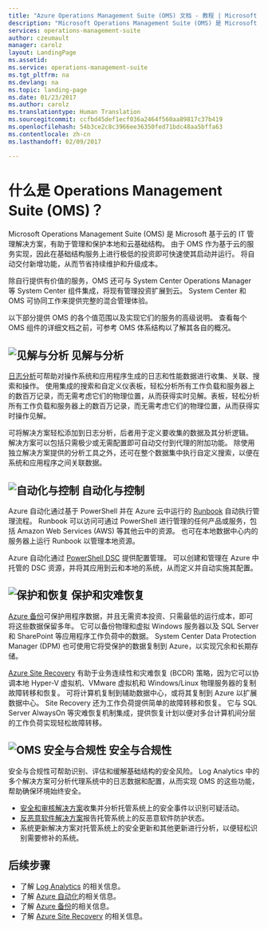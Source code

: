 ```yaml
---
title: "Azure Operations Management Suite (OMS) 文档 - 教程 | Microsoft 文档"
description: "Microsoft Operations Management Suite (OMS) 是 Microsoft 基于云的 IT 管理解决方案，有助于管理和保护本地和云基础结构。 本文标识了 OMS 中包括的不同服务并提供了指向其详细内容的链接。"
services: operations-management-suite
author: czeumault
manager: carolz
layout: LandingPage
ms.assetid: 
ms.service: operations-management-suite
ms.tgt_pltfrm: na
ms.devlang: na
ms.topic: landing-page
ms.date: 01/23/2017
ms.author: carolz
ms.translationtype: Human Translation
ms.sourcegitcommit: ccfbd45def1ecf036a2464f560aa89817c37b419
ms.openlocfilehash: 54b3ce2c8c3966ee36350fed71bdc48aa5bffa63
ms.contentlocale: zh-cn
ms.lasthandoff: 02/09/2017

---
```

# <a name="what-is-operations-management-suite-oms"></a>什么是 Operations Management Suite (OMS)？
Microsoft Operations Management Suite (OMS) 是 Microsoft 基于云的 IT 管理解决方案，有助于管理和保护本地和云基础结构。  由于 OMS 作为基于云的服务实现，因此在基础结构服务上进行极低的投资即可快速使其启动并运行。  将自动交付新增功能，从而节省持续维护和升级成本。

除自行提供有价值的服务，OMS 还可与 System Center Operations Manager 等 System Center 组件集成，将现有管理投资扩展到云。  System Center 和 OMS 可协同工作来提供完整的混合管理体验。

以下部分提供 OMS 的各个值范围以及实现它们的服务的高级说明。  查看每个 OMS 组件的详细文档之前，可参考 OMS 体系结构以了解其各自的概况。

## <a name="insight-and-analyticsmediaoperations-management-suite-overviewicon-insight-analyticspng-insight-and-analytics"></a>![见解与分析](media/operations-management-suite-overview/icon-insight-analytics.png) 见解与分析
[日志分析](http://azure.microsoft.com/documentation/services/log-analytics)可帮助对操作系统和应用程序生成的日志和性能数据进行收集、关联、搜索和操作。 使用集成的搜索和自定义仪表板，轻松分析所有工作负载和服务器上的数百万记录，而无需考虑它们的物理位置，从而获得实时见解。表板，轻松分析所有工作负载和服务器上的数百万记录，而无需考虑它们的物理位置，从而获得实时操作见解。

可将解决方案轻松添加到日志分析，后者用于定义要收集的数据及其分析逻辑。  解决方案可以包括只需极少或无需配置即可自动交付到代理的附加功能。  除使用独立解决方案提供的分析工具之外，还可在整个数据集中执行自定义搜索，以便在系统和应用程序之间关联数据。  

## <a name="automation--controlmediaoperations-management-suite-overviewicon-automation-controlpng-automation--control"></a>![自动化与控制](media/operations-management-suite-overview/icon-automation-control.png) 自动化与控制
Azure 自动化通过基于 PowerShell 并在 Azure 云中运行的 [Runbook](../automation/automation-runbook-types.md) 自动执行管理流程。  Runbook 可以访问可通过 PowerShell 进行管理的任何产品或服务，包括 Amazon Web Services (AWS) 等其他云中的资源。  也可在本地数据中心内的服务器上运行 Runbook 以管理本地资源。

Azure 自动化通过 [PowerShell DSC](../automation/automation-dsc-overview.md) 提供配置管理。  可以创建和管理在 Azure 中托管的 DSC 资源，并将其应用到云和本地的系统，从而定义并自动实施其配置。

## <a name="protection-and-recoverymediaoperations-management-suite-overviewicon-protection-recoverypng-protection-and-disaster-recovery"></a>![保护和恢复](media/operations-management-suite-overview/icon-protection-recovery.png) 保护和灾难恢复
[Azure 备份](http://azure.microsoft.com/documentation/services/backup)可保护用程序数据，并且无需资本投资、只需最低的运行成本，即可将这些数据保留多年。  它可以备份物理和虚拟 Windows 服务器以及 SQL Server 和 SharePoint 等应用程序工作负荷中的数据。  System Center Data Protection Manager (DPM) 也可使用它将受保护的数据复制到 Azure，以实现冗余和长期存储。

[Azure Site Recovery](http://azure.microsoft.com/documentation/services/site-recovery) 有助于业务连续性和灾难恢复 (BCDR) 策略，因为它可以协调本地 Hyper-V 虚拟机、VMware 虚拟机和 Windows/Linux 物理服务器的复制故障转移和恢复。 可将计算机复制到辅助数据中心，或将其复制到 Azure 以扩展数据中心。 Site Recovery 还为工作负荷提供简单的故障转移和恢复。 它与 SQL Server AlwaysOn 等灾难恢复机制集成，提供恢复计划以便对多台计算机间分层的工作负荷实现轻松故障转移。

## <a name="oms-security-and-compliancemediaoperations-management-suite-overviewicon-security-compliancepng-security-and-compliance"></a>![OMS 安全与合规性](media/operations-management-suite-overview/icon-security-compliance.png) 安全与合规性
安全与合规性可帮助识别、评估和缓解基础结构的安全风险。  Log Analytics 中的多个解决方案可分析代理系统中的日志数据和配置，从而实现 OMS 的这些功能，帮助确保环境始终安全。

* [安全和审核解决方案](oms-security-getting-started.md)收集并分析托管系统上的安全事件以识别可疑活动。
* [反恶意软件解决方案](../log-analytics/log-analytics-malware.md)报告托管系统上的反恶意软件防护状态。  
* 系统更新解决方案对托管系统上的安全更新和其他更新进行分析，以便轻松识别需要修补的系统。

## <a name="next-steps"></a>后续步骤
* 了解 [Log Analytics](http://azure.microsoft.com/documentation/services/log-analytics) 的相关信息。
* 了解 [Azure 自动化](../automation/automation-intro.md)的相关信息。
* 了解 [Azure 备份](http://azure.microsoft.com/documentation/services/backup)的相关信息。
* 了解 [Azure Site Recovery](http://azure.microsoft.com/documentation/services/site-recovery) 的相关信息。


